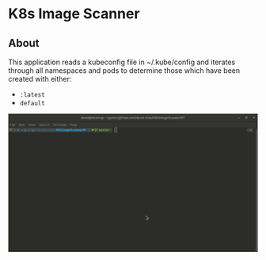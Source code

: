 # K8s Image Scanner

## About

This application reads a kubeconfig file in ~/.kube/config and iterates through all namespaces and pods to determine those which have been created with either:

* `:latest` 
* `default` 

![alt text](./images/app.gif)
